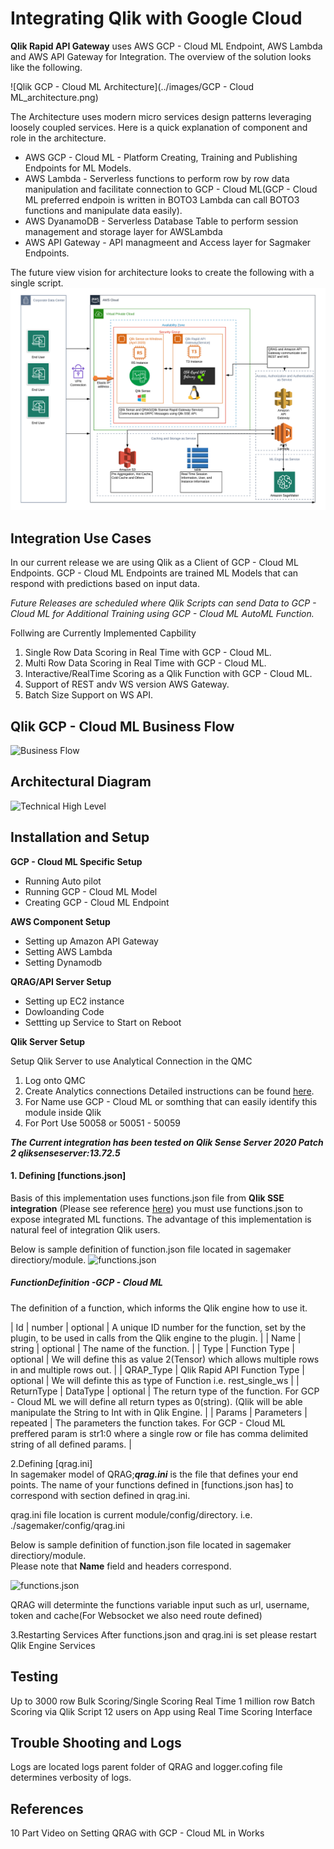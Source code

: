 
# Integrating Qlik with Google Cloud 

__Qlik Rapid API Gateway__ uses AWS GCP - Cloud ML Endpoint, AWS Lambda and AWS API Gateway for Integration. The overview of the solution looks like the following.

![Qlik GCP - Cloud ML Architecture](../images/GCP - Cloud ML_architecture.png)

The Architecture uses modern micro services design patterns leveraging loosely coupled services.
Here is a quick explanation of component and role in the architecture.

- AWS GCP - Cloud ML - Platform Creating, Training and Publishing Endpoints for ML Models.
- AWS Lambda - Serverless functions to perform row by row data manipulation and facilitate connection to GCP - Cloud ML(GCP - Cloud ML preferred endpoin is written in BOTO3 Lambda can call BOTO3 functions and manipulate data easily).
- AWS DyanamoDB - Serverless Database Table to perform session management and storage layer for AWSLambda
- AWS API Gateway - API managmeent and Access layer for Sagmaker Endpoints.

The future view vision for architecture looks to create the following with a single script.
![Qlik GCP - Cloud ML Architecture](../images/aws_sagemaker_future.png)

## Integration Use Cases

In our current release we are using Qlik as a Client of GCP - Cloud ML Endpoints. GCP - Cloud ML Endpoints are trained ML Models that can respond with predictions based on input data.

_Future Releases are scheduled where Qlik Scripts can send Data to GCP - Cloud ML for Additional Training using GCP - Cloud ML AutoML Function._

Follwing are Currently Implemented Capbility

1. Single Row Data Scoring in Real Time with GCP - Cloud ML.
2. Multi Row Data Scoring in Real Time with GCP - Cloud ML.
3. Interactive/RealTime Scoring as a Qlik Function with GCP - Cloud ML.
5. Support of REST andv WS version AWS Gateway.
6. Batch Size Support on WS API.

## Qlik GCP - Cloud ML Business Flow

![Business Flow](../images/sagmaker_business_flow.png)

## Architectural Diagram

![Technical High Level](../images/sagemaker_technical_highlevel.png)

## Installation and Setup

**GCP - Cloud ML Specific Setup** 
- Running Auto pilot
- Running GCP - Cloud ML Model 
- Creating GCP - Cloud ML Endpoint

**AWS Component Setup**
- Setting up Amazon API Gateway
- Setting AWS Lambda
- Setting Dynamodb

**QRAG/API Server Setup**
- Setting up EC2 instance
- Dowloanding Code
- Settting up Service to Start on Reboot

**Qlik Server Setup**

Setup Qlik Server to use Analytical Connection in the QMC

1. Log onto QMC
2. Create Analytics connections
   Detailed instructions can be found [here](https://help.qlik.com/en-US/sense-admin/June2020/Subsystems/DeployAdministerQSE/Content/Sense_DeployAdminister/QSEoW/Administer_QSEoW/Managing_QSEoW/create-analytic-connection.htm).
3. For Name use GCP - Cloud ML or somthing that can easily identify this module inside Qlik
4. For Port Use 50058 or 50051 - 50059

**_The Current integration has been tested on Qlik Sense Server 2020 Patch 2
qliksenseserver:13.72.5_**

#### 1. Defining [functions.json]

Basis of this implementation uses functions.json file from **Qlik SSE integration** (Please see reference [here](https://github.com/qlik-oss/server-side-extension)) you must use functions.json to expose integrated ML functions. The advantage of this implementation is natural feel of integration Qlik users.

Below is sample definition of function.json file located in sagemaker directiory/module.
![functions.json](../images/functions_json.png)

##### FunctionDefinition -GCP - Cloud ML

The definition of a function, which informs the Qlik engine how to use it.

| Id | number | optional | A unique ID number for the function, set by the plugin, to be used in calls from the Qlik engine to the plugin. |
| Name | string | optional | The name of the function. |
| Type | Function Type | optional | We will define this as value 2(Tensor) which allows multiple rows in and multiple rows out. |
| QRAP_Type | Qlik Rapid API Function Type | optional | We will definte this as type of Function i.e. rest_single_ws |
| ReturnType | DataType | optional | The return type of the function. For GCP - Cloud ML we will define all return types as 0(string). (Qlik will be able manipulate the String to Int with in Qlik Engine. |
| Params | Parameters | repeated | The parameters the function takes. For GCP - Cloud ML preffered param is str1:0 where a single row or file has comma delimited string of all defined params. |

2.Defining [qrag.ini]  
 In sagemaker model of QRAG;**_qrag.ini_** is the file that defines your end points. The name of your functions defined in [functions.json has] to correspond with section defined in qrag.ini.

qrag.ini file location is current module/config/directory. i.e. ./sagemaker/config/qrag.ini

Below is sample definition of function.json file located in sagemaker directiory/module.  
Please note that __Name__ field and headers correspond.

![functions.json](../images/sagemaker-qrag.jpeg) 

QRAG will determinte the functions variable input such as url, username, token and cache(For Websocket we also need route defined)

3.Restarting Services
After functions.json and qrag.ini is set please restart Qlik Engine Services

## Testing

Up to 3000 row Bulk Scoring/Single Scoring Real Time
1 million row Batch Scoring via Qlik Script
12 users on App using Real Time Scoring Interface

## Trouble Shooting and Logs

Logs are located logs parent folder of QRAG and logger.cofing file determines verbosity of logs.

## References

10 Part Video on Setting QRAG with GCP - Cloud ML in Works